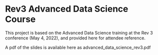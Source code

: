 # Rev3 Advanced Data Science Course

This project is based on the Advanced Data Science training at the Rev 3 conference (May 4, 2022), and provided here for attendee reference.

A pdf of the slides is available here as advanced_data_science_rev3.pdf
